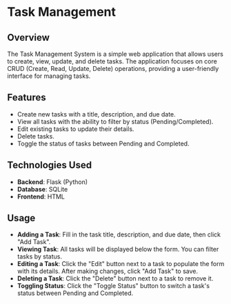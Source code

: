 # Task Management 

## Overview

The Task Management System is a simple web application that allows users to create, view, update, and delete tasks. 
The application focuses on core CRUD (Create, Read, Update, Delete) operations, providing a user-friendly interface for managing tasks.

## Features

- Create new tasks with a title, description, and due date.
- View all tasks with the ability to filter by status (Pending/Completed).
- Edit existing tasks to update their details.
- Delete tasks.
- Toggle the status of tasks between Pending and Completed.

## Technologies Used

- **Backend**: Flask (Python)
- **Database**: SQLite
- **Frontend**: HTML

## Usage

- **Adding a Task**: Fill in the task title, description, and due date, then click "Add Task".
- **Viewing Task**: All tasks will be displayed below the form. You can filter tasks by status.
- **Editing a Task**: Click the "Edit" button next to a task to populate the form with its details. After making changes, click "Add Task" to save.
- **Deleting a Task**: Click the "Delete" button next to a task to remove it.
- **Toggling Status**: Click the "Toggle Status" button to switch a task's status between Pending and Completed.
